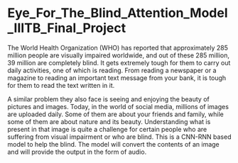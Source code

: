 # Eye_For_The_Blind_Attention_Model_IIITB_Final_Project
 
The World Health Organization (WHO) has reported that approximately 285 million people are visually impaired worldwide, and out of these 285 million, 39 million are completely blind. It gets extremely tough for them to carry out daily activities, one of which is reading. From reading a newspaper or a magazine to reading an important text message from your bank, it is tough for them to read the text written in it.

A similar problem they also face is seeing and enjoying the beauty of pictures and images. Today, in the world of social media, millions of images are uploaded daily. Some of them are about your friends and family, while some of them are about nature and its beauty. Understanding what is present in that image is quite a challenge for certain people who are suffering from visual impairment or who are blind.
This is a CNN-RNN based model to help the blind. The model will convert the contents of an image and will provide the output in the form of audio.
